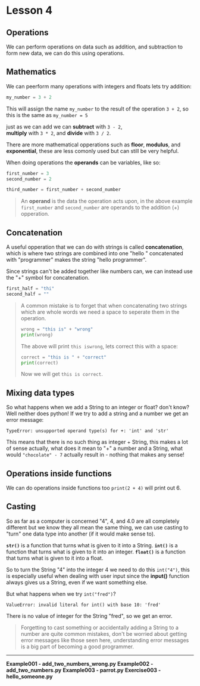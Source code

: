 # Lesson 4

## Operations

We can perform operations on data such as addition, and subtraction to form new
data, we can do this using operations.

## Mathematics

We can peerform many operations with integers and floats lets try addition:
```python
my_number = 3 + 2
```
This will assign the name `my_number` to the result of the operation `3 + 2`, so
this is the same as `my_number = 5`

just as we can add we can **subtract** with `3 - 2`,  
**multiply** with `3 * 2`,
and **divide** with `3 / 2`.

There are more mathematical opperations such as **floor**, **modulus**, and
**exponential**, these are less comonly used but can still be very helpful.

When doing operations the **operands** can be variables, like so:
```python
first_number = 3
second_number = 2

third_number = first_number + second_number
```
> An **operand** is the data the operation acts upon, in the above example
> `first_number` and `second_number` are operands to the addition (+)
> opperation.

## Concatenation

A useful opperation that we can do with strings is called **concatenation**,
which is where two strings are combined into one "hello " concatenated with
"programmer" makes the string "hello programmer".

Since strings can't be added together like numbers can, we can instead use the
"+" symbol for concatenation.
```python
first_half = "thi"
second_half = ""
```
> A common mistake is to forget that when concatenating two strings which are
> whole words we need a space to seperate them in the operation.
> ```python
> wrong = "this is" + "wrong"
> print(wrong)
>```
> The above will print `this iswrong`, lets correct this with a space:
>```python
> correct = "this is " + "correct"
> print(correct)
>```
> Now we will get `this is correct`.

## Mixing data types

So what happens when we add a String to an integer or float?
don't know?
Well neither does python!
If we try to add a string and a number we get an error message:

`TypeError: unsupported operand type(s) for +: 'int' and 'str'`

This means that there is no such thing as integer + String, this makes a lot of
sense actually, what does it mean to "+" a number and a String, what would
`"chocolate" - 7` actually result in - nothing that makes any sense!

## Operations inside functions

We can do operations inside functions too `print(2 + 4)` will print out 6.

## Casting

So as far as a computer is concerned "4", 4, and 4.0 are all completely
different but we know they all mean the same thing, we can use casting to "turn"
one data type into another (if it would make sense to).

**`str()`** is a function that turns what is given to it into a String.
**`int()`** is a function that turns what is given to it into an integer.
**`float()`** is a function that turns what is given to it into a float.

So to turn the String "4" into the integer 4 we need to do this `int("4")`,
this is especially useful when dealing with user input since the **input()**
function always gives us a String, even if we want something else.

But what happens when we try `int("fred")`?

`ValueError: invalid literal for int() with base 10: 'fred'`

There is no value of integer for the String "fred", so we get an error.

> Forgetting to cast something or accidentally adding a String to a number are
> quite common mistakes, don't be worried about getting error messages like
> those seen here, understanding error messages is a big part of becoming a good
> programmer.

---
**Example001 - add_two_numbers_wrong.py**
**Example002 - add_two_numbers.py**
**Example003 - parrot.py**
**Exercise003 - hello_someone.py**